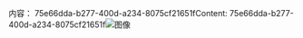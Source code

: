 <span data-ttu-id="f39cd-101">内容： 75e66dda-b277-400d-a234-8075cf21651f</span><span class="sxs-lookup"><span data-stu-id="f39cd-101">Content: 75e66dda-b277-400d-a234-8075cf21651f</span></span>![图像](9504dcc0-c326-4ed7-890a-c13318868cce.png)
